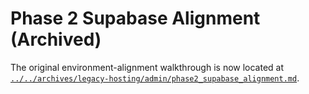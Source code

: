 # Phase 2 Supabase Alignment (Archived)

The original environment-alignment walkthrough is now located at [`../../archives/legacy-hosting/admin/phase2_supabase_alignment.md`](../../archives/legacy-hosting/admin/phase2_supabase_alignment.md).

